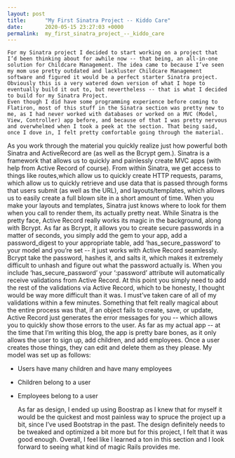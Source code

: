 ```yaml
---
layout: post
title:      "My First Sinatra Project -- Kiddo Care"
date:       2020-05-15 23:27:03 +0000
permalink:  my_first_sinatra_project_--_kiddo_care
---
```



	For my Sinatra project I decided to start working on a project that I’d been thinking about for awhile now -- that being, an all-in-one solution for Childcare Management. The idea came to because I’ve seen my mom use pretty outdated and lackluster Childcare Management software and figured it would be a perfect starter Sinatra project. Obviously this is a very watered down version of what I hope to eventually build it out to, but nevertheless -- that is what I decided to build for my Sinatra Project.
	Even though I did have some programming experience before coming to Flatiron, most of this stuff in the Sinatra section was pretty new to me, as I had never worked with databases or worked on a MVC (Model, View, Controller) app before, and because of that I was pretty nervous and overwhelmed when I took a peek at the section. That being said, once I dove in, I felt pretty comfortable going through the material.
As you work through the material you quickly realize just how powerful both Sinatra and ActiveRecord are (as well as the Bcrypt gem.). Sinatra is a framework  that allows us to quickly and painlessly create MVC apps (with help from Active Record of course). From within Sinatra, we get access to things like routes,which allow us to quickly create HTTP requests, params, which allow us to quickly retrieve and use data that is passed through forms that users submit (as well as the URL), and layouts/templates, which allows us to easily create a full blown site in a short amount of time. When you make your layouts and templates, Sinatra just knows where to look for them when you call to render them, its actually pretty neat.
	While Sinatra is the pretty face, Active Record really works its magic in the background, along with Bcrypt. As far as Bcrypt, it allows you to create secure passwords in a matter of seconds, you simply add the gem to your app, add a password_digest to your appropriate table, add ‘has_secure_password’ to your model and you’re set -- it just works with Active Record seamlessly. Bcrypt take the password, hashes it, and salts it, which makes it extremely difficult to unhash and figure out what the password actually is. When you include ‘has_secure_password’ your ‘:password’ attribute will automatically receive validations from Active Record. At this point you simply need to add the rest of the validations via Active Record, which to be honesty, I thought would be way more difficult than it was. I must’ve taken care of all of my validations within a few minutes. Something that felt really magical about the entire process was that, if an object fails to create, save, or update, Active Record just generates the error messages for you -- which allows you to quickly show those errors to the user.
As far as my actual app -- at the time that I’m writing this blog, the app is pretty bare bones, as it only allows the user to sign up, add children, and add employees. Once a user creates those things, they can edit and delete them as they please. My model was set up as follows:

* Users have many children and have many employees
* Children belong to a user
* Employees belong to a user 

	As far as design, I ended up using Boostrap as I knew that for myself it would be the quickest and most painless way to spruce the project up a bit, since I’ve used Bootstrap in the past. The design definitely needs to be tweaked and optimized a bit more but for this project, I felt that it was good enough.
	Overall, I feel like I learned a ton in this section and I look forward to seeing what kind of magic Rails provides me.

